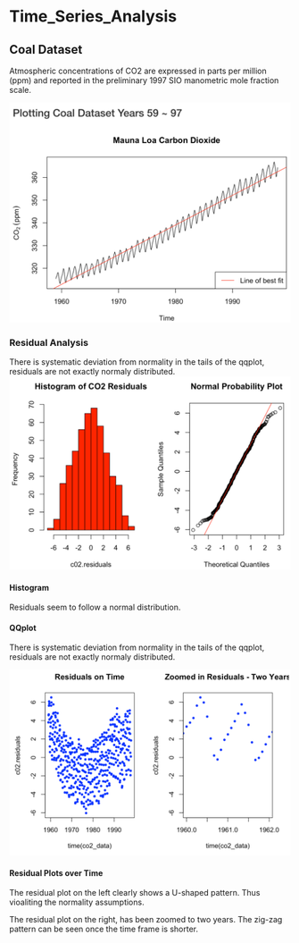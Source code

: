 # Time_Series_Analysis


## Coal Dataset
Atmospheric concentrations of CO2 are expressed in parts per million (ppm) and reported in the preliminary 1997 SIO manometric mole fraction scale.

<img src="https://github.com/JaimeGoB/Time_Series_Analysis/blob/main/data/plot.png" length = 600 width="600"/>


### Residual Analysis


There is systematic deviation from normality in the tails of the qqplot, residuals are not exactly normaly distributed.
<img src="https://github.com/JaimeGoB/Time_Series_Analysis/blob/main/data/histogram.png" length = 600 width="600"/>


#### Histogram

Residuals seem to follow a normal distribution.

#### QQplot

There is systematic deviation from normality in the tails of the qqplot, residuals are not exactly normaly distributed.



<img src="https://github.com/JaimeGoB/Time_Series_Analysis/blob/main/data/residuals.png" length = 600 width="600"/>

#### Residual Plots over Time

The residual plot on the left clearly shows a U-shaped pattern. Thus vioaliting the normality assumptions.

The residual plot on the right, has been zoomed to two years. The zig-zag pattern can be seen once the time frame is shorter.
